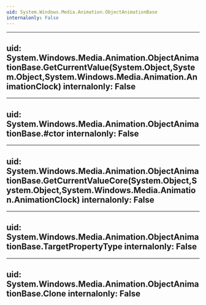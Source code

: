 ```yaml
---
uid: System.Windows.Media.Animation.ObjectAnimationBase
internalonly: False
---
```


---
uid: System.Windows.Media.Animation.ObjectAnimationBase.GetCurrentValue(System.Object,System.Object,System.Windows.Media.Animation.AnimationClock)
internalonly: False
---

---
uid: System.Windows.Media.Animation.ObjectAnimationBase.#ctor
internalonly: False
---

---
uid: System.Windows.Media.Animation.ObjectAnimationBase.GetCurrentValueCore(System.Object,System.Object,System.Windows.Media.Animation.AnimationClock)
internalonly: False
---

---
uid: System.Windows.Media.Animation.ObjectAnimationBase.TargetPropertyType
internalonly: False
---

---
uid: System.Windows.Media.Animation.ObjectAnimationBase.Clone
internalonly: False
---
